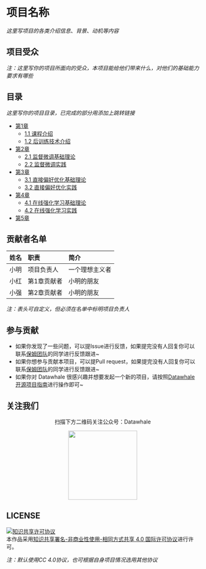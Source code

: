 # 项目名称

*这里写项目的各类介绍信息、背景、动机等内容*

## 项目受众

*注：这里写你的项目所面向的受众，本项目能给他们带来什么，对他们的基础能力要求有哪些*

## 目录
*这里写你的项目目录，已完成的部分用添加上跳转链接*
- [第1章](https://github.com/datawhalechina/Post-training-of-LLMs/blob/364baeddafbbf1fb94f08c432c1ec5e233c7d112/docs/chapter1)
  - [1.1 课程介绍]()
  - [1.2 后训练技术介绍]()
- [第2章](https://github.com/datawhalechina/Post-training-of-LLMs/blob/db3d8b98acc47b542ac4ddabbbe633124be24ca3/docs/chapter2)
  - [2.1 监督微调基础理论](https://github.com/datawhalechina/Post-training-of-LLMs/blob/364baeddafbbf1fb94f08c432c1ec5e233c7d112/docs/chapter2/chapter2_1)
  - [2.2 监督微调实践](https://github.com/datawhalechina/Post-training-of-LLMs/blob/364baeddafbbf1fb94f08c432c1ec5e233c7d112/docs/chapter2/chapter2_2)
- [第3章](https://github.com/datawhalechina/Post-training-of-LLMs/blob/db3d8b98acc47b542ac4ddabbbe633124be24ca3/docs/chapter3)
  - [3.1 直接偏好优化基础理论](https://github.com/datawhalechina/repo-template/blob/main/docs/chapter3/chapter3_1)
  - [3.2 直接偏好优化实践](https://github.com/datawhalechina/Post-training-of-LLMs/blob/364baeddafbbf1fb94f08c432c1ec5e233c7d112/docs/chapter3/chapter3_2/DPO%20in%20practice.ipynb)
- [第4章](https://github.com/datawhalechina/Post-training-of-LLMs/blob/364baeddafbbf1fb94f08c432c1ec5e233c7d112/docs/chapter4)
  - [4.1 在线强化学习基础理论]()
  - [4.2 在线强化学习实践]()
- [第5章](https://github.com/datawhalechina/Post-training-of-LLMs/blob/364baeddafbbf1fb94f08c432c1ec5e233c7d112/docs/chapter5)

## 贡献者名单

| 姓名 | 职责 | 简介 |
| :----| :---- | :---- |
| 小明 | 项目负责人 | 一个理想主义者 |
| 小红 | 第1章贡献者 | 小明的朋友 |
| 小强 | 第2章贡献者 | 小明的朋友 |

*注：表头可自定义，但必须在名单中标明项目负责人*

## 参与贡献

- 如果你发现了一些问题，可以提Issue进行反馈，如果提完没有人回复你可以联系[保姆团队](https://github.com/datawhalechina/DOPMC/blob/main/OP.md)的同学进行反馈跟进~
- 如果你想参与贡献本项目，可以提Pull request，如果提完没有人回复你可以联系[保姆团队](https://github.com/datawhalechina/DOPMC/blob/main/OP.md)的同学进行反馈跟进~
- 如果你对 Datawhale 很感兴趣并想要发起一个新的项目，请按照[Datawhale开源项目指南](https://github.com/datawhalechina/DOPMC/blob/main/GUIDE.md)进行操作即可~

## 关注我们

<div align=center>
<p>扫描下方二维码关注公众号：Datawhale</p>
<img src="https://raw.githubusercontent.com/datawhalechina/pumpkin-book/master/res/qrcode.jpeg" width = "180" height = "180">
</div>

## LICENSE

<a rel="license" href="http://creativecommons.org/licenses/by-nc-sa/4.0/"><img alt="知识共享许可协议" style="border-width:0" src="https://img.shields.io/badge/license-CC%20BY--NC--SA%204.0-lightgrey" /></a><br />本作品采用<a rel="license" href="http://creativecommons.org/licenses/by-nc-sa/4.0/">知识共享署名-非商业性使用-相同方式共享 4.0 国际许可协议</a>进行许可。

*注：默认使用CC 4.0协议，也可根据自身项目情况选用其他协议*

